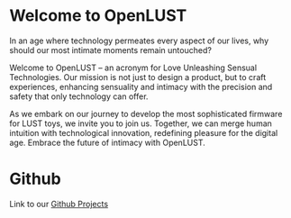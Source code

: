 # Welcome to OpenLUST

In an age where technology permeates every aspect of our lives, why should our most intimate moments remain untouched?

Welcome to OpenLUST – an acronym for Love Unleashing Sensual Technologies. Our mission is not just to design a product, but to craft experiences, enhancing sensuality and intimacy with the precision and safety that only technology can offer.

As we embark on our journey to develop the most sophisticated firmware for LUST toys, we invite you to join us. Together, we can merge human intuition with technological innovation, redefining pleasure for the digital age. Embrace the future of intimacy with OpenLUST.

# Github

Link to our [Github Projects](https://github.com/openlust)
